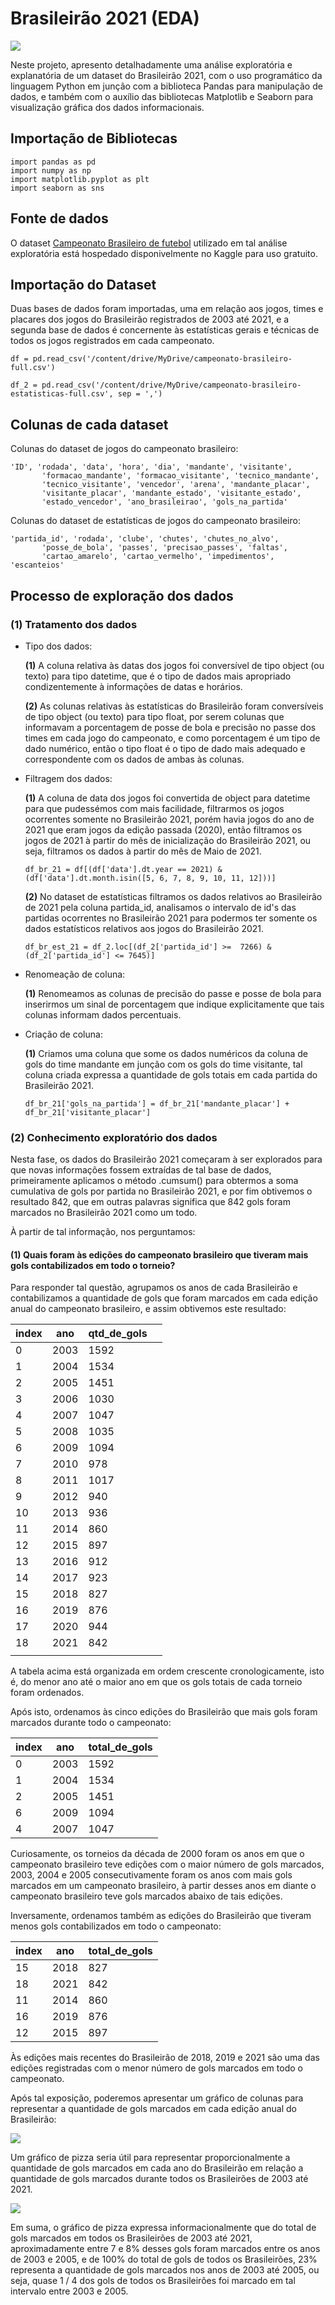 # Brasileirão 2021 (EDA)

![](./img/Brasileirao.jpg)

Neste projeto, apresento detalhadamente uma análise exploratória e explanatória de um dataset do Brasileirão 2021, com o uso programático da linguagem Python em junção com a biblioteca Pandas para manipulação de dados, e também com o auxílio das bibliotecas Matplotlib e Seaborn para visualização gráfica dos dados informacionais. 

## Importação de Bibliotecas

```
import pandas as pd
import numpy as np
import matplotlib.pyplot as plt
import seaborn as sns

```

## Fonte de dados

O dataset [Campeonato Brasileiro de futebol](https://www.kaggle.com/datasets/adaoduque/campeonato-brasileiro-de-futebol) utilizado em tal análise exploratória está hospedado disponivelmente no Kaggle para uso gratuito.

## Importação do Dataset 

Duas bases de dados foram importadas, uma em relação aos jogos, times e placares dos jogos do Brasileirão registrados de 2003 até 2021, e a segunda base de dados é concernente às estatísticas gerais e técnicas de todos os jogos registrados em cada campeonato.

```
df = pd.read_csv('/content/drive/MyDrive/campeonato-brasileiro-full.csv')
```

```
df_2 = pd.read_csv('/content/drive/MyDrive/campeonato-brasileiro-estatisticas-full.csv', sep = ',')
```

## Colunas de cada dataset

Colunas do dataset de jogos do campeonato brasileiro:

```
'ID', 'rodada', 'data', 'hora', 'dia', 'mandante', 'visitante',
       'formacao_mandante', 'formacao_visitante', 'tecnico_mandante',
       'tecnico_visitante', 'vencedor', 'arena', 'mandante_placar',
       'visitante_placar', 'mandante_estado', 'visitante_estado',
       'estado_vencedor', 'ano_brasileirao', 'gols_na_partida'
```

Colunas do dataset de estatísticas de jogos do campeonato brasileiro:

```
'partida_id', 'rodada', 'clube', 'chutes', 'chutes_no_alvo',
       'posse_de_bola', 'passes', 'precisao_passes', 'faltas',
       'cartao_amarelo', 'cartao_vermelho', 'impedimentos', 'escanteios'
```
## Processo de exploração dos dados

### **(1)** Tratamento dos dados

* Tipo dos dados:
  
  **(1)** A coluna relativa às datas dos jogos foi conversível de tipo object (ou texto) para tipo datetime, que é o tipo de dados mais apropriado condizentemente à informações de datas e horários.
  
  **(2)** As colunas relativas às estatísticas do Brasileirão foram conversíveis de tipo object (ou texto) para tipo float, por serem colunas que informavam a porcentagem de posse de bola e precisão no passe dos times em cada jogo do campeonato, e como porcentagem é um tipo de dado numérico, então o tipo float é o tipo de dado mais adequado e correspondente com os dados de ambas às colunas.
  
* Filtragem dos dados:
  
  **(1)** A coluna de data dos jogos foi convertida de object para datetime para que pudessémos com mais facilidade, filtrarmos os jogos ocorrentes somente no Brasileirão 2021, porém havia jogos do ano de 2021 que eram jogos da edição passada (2020), então filtramos os jogos de 2021 à partir do mês de inicialização do Brasileirão 2021, ou seja, filtramos os dados à partir do mês de Maio de 2021.
  
  ```
  df_br_21 = df[(df['data'].dt.year == 2021) & (df['data'].dt.month.isin([5, 6, 7, 8, 9, 10, 11, 12]))]
  ```
 
  **(2)** No dataset de estatísticas filtramos os dados relativos ao Brasileirão de 2021 pela coluna partida_id, analisamos o intervalo de id's das partidas ocorrentes no Brasileirão 2021 para podermos ter somente os dados estatísticos relativos aos jogos do Brasileirão 2021.
  
  ```
  df_br_est_21 = df_2.loc[(df_2['partida_id'] >=  7266) & (df_2['partida_id'] <= 7645)]
  ```
  
* Renomeação de coluna:

  **(1)** Renomeamos as colunas de precisão do passe e posse de bola para inserirmos um sinal de porcentagem que indique explicitamente que tais colunas informam dados percentuais.
  
* Criação de coluna:

  **(1)** Criamos uma coluna que some os dados numéricos da coluna de gols do time mandante em junção com os gols do time visitante, tal coluna criada expressa a quantidade de gols totais em cada partida do Brasileirão 2021.
  
  ```
  df_br_21['gols_na_partida'] = df_br_21['mandante_placar'] + df_br_21['visitante_placar']
  ```
### **(2)** Conhecimento exploratório dos dados

Nesta fase, os dados do Brasileirão 2021 começaram à ser explorados para que novas informações fossem extraídas de tal base de dados, primeiramente aplicamos o método .cumsum() para obtermos a soma cumulativa de gols por partida no Brasileirão 2021, e por fim obtivemos o resultado 842, que em outras palavras significa que 842 gols foram marcados no Brasileirão 2021 como um todo.

À partir de tal informação, nos perguntamos:

#### **(1)** Quais foram às edições do campeonato brasileiro que tiveram mais gols contabilizados em todo o torneio?

Para responder tal questão, agrupamos os anos de cada Brasileirão e contabilizamos a quantidade de gols que foram marcados em cada edição anual do campeonato brasileiro, e assim obtivemos este resultado:

| index | ano  | qtd_de_gols |   |
|-------|------|-------------|---|
| 0     | 2003 | 1592        |   |
| 1     | 2004 | 1534        |   |
| 2     | 2005 | 1451        |   |
| 3     | 2006 | 1030        |   |
| 4     | 2007 | 1047        |   |
| 5     | 2008 | 1035        |   |
| 6     | 2009 | 1094        |   |
| 7     | 2010 | 978         |   |
| 8     | 2011 | 1017        |   |
| 9     | 2012 | 940         |   |
| 10    | 2013 | 936         |   |
| 11    | 2014 | 860         |   |
| 12    | 2015 | 897         |   |
| 13    | 2016 | 912         |   |
| 14    | 2017 | 923         |   |
| 15    | 2018 | 827         |   |
| 16    | 2019 | 876         |   |
| 17    | 2020 | 944         |   |
| 18    | 2021 | 842         |   |
|       |      |             |   |
 
A tabela acima está organizada em ordem crescente cronologicamente, isto é, do menor ano até o maior ano em que os gols totais de cada torneio foram ordenados.

Após isto, ordenamos às cinco edições do Brasileirão que mais gols foram marcados durante todo o campeonato:

|           index |              ano | total_de_gols |
|-----------------|------------------|---------------|
| 0               | 2003             | 1592          |
| 1               | 2004             | 1534          |
| 2               | 2005             | 1451          |
| 6               | 2009             | 1094          |
| 4               | 2007             | 1047          |

Curiosamente, os torneios da década de 2000 foram os anos em que o campeonato brasileiro teve edições com o maior número de gols marcados, 2003, 2004 e 2005 consecutivamente foram os anos com mais gols marcados em um campeonato brasileiro, à partir desses anos em diante o campeonato brasileiro teve gols marcados abaixo de tais edições.

Inversamente, ordenamos também as edições do Brasileirão que tiveram menos gols contabilizados em todo o campeonato:

|           index |                   ano | total_de_gols |
|-----------------|-----------------------|---------------|
| 15              | 2018                  | 827           |
| 18              | 2021                  | 842           |
| 11              | 2014                  | 860           |
| 16              | 2019                  | 876           |
| 12              | 2015                  | 897           |

Às edições mais recentes do Brasileirão de 2018, 2019 e 2021 são uma das edições registradas com o menor número de gols marcados em todo o campeonato.

Após tal exposição, poderemos apresentar um gráfico de colunas para representar a quantidade de gols marcados em cada edição anual do Brasileirão:

![](./img/A1.png)

Um gráfico de pizza seria útil para representar proporcionalmente a quantidade de gols marcados em cada ano do Brasileirão em relação a quantidade de gols marcados durante todos os Brasileirões de 2003 até 2021.

![](./img/A2.png)

Em suma, o gráfico de pizza expressa informacionalmente que do total de gols marcados em todos os Brasileirões de 2003 até 2021, aproximadamente entre 7 e 8% desses gols foram marcados entre os anos de 2003 e 2005, e de 100% do total de gols de todos os Brasileirões, 23% representa a quantidade de gols marcados nos anos de 2003 até 2005, ou seja, quase 1 / 4 dos gols de todos os Brasileirões foi marcado em tal intervalo entre 2003 e 2005.



